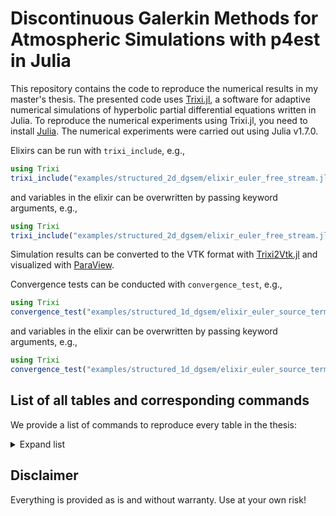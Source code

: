<!-- LTeX: language=en-US -->
# Discontinuous Galerkin Methods for Atmospheric Simulations with p4est in Julia

This repository contains the code to reproduce the numerical results in my master's thesis.
The presented code uses [Trixi.jl](https://github.com/trixi-framework/Trixi.jl),
a software for adaptive numerical simulations of hyperbolic partial differential equations written in Julia.
To reproduce the numerical experiments using Trixi.jl, you need to install
[Julia](https://julialang.org/).
The numerical experiments were carried out using Julia v1.7.0.

Elixirs can be run with `trixi_include`, e.g.,
```julia
using Trixi
trixi_include("examples/structured_2d_dgsem/elixir_euler_free_stream.jl")
```
and variables in the elixir can be overwritten by passing keyword arguments, e.g.,
```julia
using Trixi
trixi_include("examples/structured_2d_dgsem/elixir_euler_free_stream.jl", polydeg=4, cfl=1.4)
```

Simulation results can be converted to the VTK format with
[Trixi2Vtk.jl](https://github.com/trixi-framework/Trixi2Vtk.jl)
and visualized with [ParaView](https://www.paraview.org/).

Convergence tests can be conducted with `convergence_test`, e.g.,
```julia
using Trixi
convergence_test("examples/structured_1d_dgsem/elixir_euler_source_terms.jl", 4)
```
and variables in the elixir can be overwritten by passing keyword arguments, e.g.,
```julia
using Trixi
convergence_test("examples/structured_1d_dgsem/elixir_euler_source_terms.jl", 4, polydeg=3, surface_flux=flux_hll)
```

## List of all tables and corresponding commands

We provide a list of commands to reproduce every table in the thesis:

<details>
    <summary>Expand list</summary>

    Table 5.1:
    ```julia
    using Trixi
    convergence_test("examples/structured_1d_dgsem/elixir_advection_basic.jl", 7)
    ```

    Table 5.2:
    ```julia
    using Trixi
    convergence_test("examples/structured_1d_dgsem/elixir_euler_source_terms.jl", 4, polydeg=3)
    ```

    Table 5.3:
    ```julia
    using Trixi
    convergence_test("examples/structured_1d_dgsem/elixir_euler_source_terms.jl", 4)
    ```

    Table 5.4:
    ```julia
    using Trixi
    convergence_test("examples/structured_1d_dgsem/elixir_euler_source_terms.jl", 4, polydeg=3, surface_flux=flux_hll)
    ```

    Table 5.5:
    ```julia
    using Trixi
    convergence_test("examples/structured_1d_dgsem/elixir_euler_source_terms.jl", 4, surface_flux=flux_hll)
    ```

    Table 5.6:
    ```julia
    using Trixi
    convergence_test("examples/structured_2d_dgsem/elixir_advection_basic.jl", 5)
    ```

    Table 5.7:
    ```julia
    using Trixi
    convergence_test("examples/structured_2d_dgsem/elixir_advection_waving_flag.jl", 5)
    ```

    Table 5.8:
    ```julia
    using Trixi
    convergence_test("examples/structured_2d_dgsem/elixir_advection_basic_warped.jl", 5)
    ```

    Table 5.9:
    ```julia
    using Trixi
    convergence_test("examples/structured_2d_dgsem/elixir_euler_source_terms.jl", 4)
    ```

    Table 5.10:
    ```julia
    using Trixi
    convergence_test("examples/structured_2d_dgsem/elixir_euler_source_terms_rotated.jl", 4)
    ```

    Table 5.11:
    ```julia
    using Trixi
    convergence_test("examples/structured_2d_dgsem/elixir_euler_source_terms_parallelogram.jl", 4)
    ```

    Table 5.12:
    ```julia
    using Trixi
    convergence_test("examples/structured_2d_dgsem/elixir_euler_source_terms_waving_flag.jl", 4)
    ```

    Table 5.13:
    ```julia
    using Trixi
    trixi_include("examples/structured_2d_dgsem/elixir_euler_free_stream.jl")
    trixi_include("examples/structured_2d_dgsem/elixir_euler_free_stream.jl", polydeg=4, cfl=1.4)
    ```

    Table 5.14:
    ```julia
    using Trixi
    convergence_test("examples/structured_3d_dgsem/elixir_advection_basic.jl", 4)
    ```

    Table 5.15:
    ```julia
    using Trixi
    convergence_test("examples/structured_3d_dgsem/elixir_advection_nonperiodic_curved.jl", 4)
    ```

    Table 5.16:
    ```julia
    using Trixi
    convergence_test("examples/structured_3d_dgsem/elixir_euler_source_terms.jl", 3)
    ```

    Table 5.17:
    ```julia
    using Trixi
    convergence_test("examples/structured_3d_dgsem/elixir_euler_source_terms_nonperiodic_curved.jl", 3)
    ```

    Table 5.18:
    ```julia
    using Trixi
    trixi_include("examples/structured_3d_dgsem/elixir_euler_free_stream.jl")
    ```

    Table 5.19:
    ```julia
    using Trixi
    convergence_test("examples/structured_2d_dgsem/elixir_euler_source_terms_ring_coupled.jl", 4)
    ```

    Table 5.20:
    ```julia
    using Trixi
    convergence_test("examples/structured_3d_dgsem/elixir_euler_source_terms_cubed_sphere_coupled.jl", 3)
    ```

    Table 5.21:
    ```julia
    using Trixi
    convergence_test("examples/p4est_2d_dgsem/elixir_advection_nonconforming_flag.jl", 4)
    ```

    Table 5.22:
    ```julia
    using Trixi
    convergence_test("examples/p4est_2d_dgsem/elixir_advection_unstructured_flag.jl", 4)
    ```

    Table 5.23:
    ```julia
    using Trixi
    convergence_test("examples/p4est_2d_dgsem/elixir_advection_amr_unstructured_flag.jl", 3, amr=false)
    trixi_include("examples/p4est_2d_dgsem/elixir_advection_amr_unstructured_flag.jl")
    ```

    Table 5.24:
    ```julia
    using Trixi
    convergence_test("examples/p4est_2d_dgsem/elixir_advection_amr_solution_independent.jl", 3)
    ```

    Table 5.25:
    ```julia
    using Trixi
    convergence_test("examples/p4est_2d_dgsem/elixir_euler_source_terms_nonconforming_unstructured_flag.jl", 4)
    ```

    Table 5.26:
    ```julia
    using Trixi
    trixi_include("examples/p4est_2d_dgsem/elixir_euler_free_stream.jl")
    ```

    Table 5.27:
    ```julia
    using Trixi
    convergence_test("examples/p4est_3d_dgsem/elixir_advection_nonconforming.jl", 4)
    ```

    Table 5.28:
    ```julia
    using Trixi
    convergence_test("examples/p4est_3d_dgsem/elixir_advection_unstructured_curved.jl", 4)
    ```

    Table 5.29:
    ```julia
    using Trixi
    convergence_test("examples/p4est_3d_dgsem/elixir_advection_amr_unstructured_curved.jl", 3, amr=false)
    trixi_include("examples/p4est_3d_dgsem/elixir_advection_amr_unstructured_curved.jl")
    ```

    Table 5.30:
    ```julia
    using Trixi
    convergence_test("examples/p4est_3d_dgsem/elixir_euler_source_terms_nonconforming_unstructured_curved.jl", 3)
    ```

    Table 5.31:
    ```julia
    using Trixi
    trixi_include("examples/p4est_3d_dgsem/elixir_euler_free_stream.jl")
    ```

    Table 5.32:
    ```julia
    using Trixi
    trixi_include("examples/p4est_3d_dgsem/elixir_euler_free_stream_extruded.jl")
    ```

    Table 6.1:
    ```julia
    using Trixi
    convergence_test("examples/p4est_3d_dgsem/elixir_euler_circular_wind_nonconforming.jl", 5)
    ```

    Table 6.2:
    ```julia
    using Trixi
    convergence_test("examples/p4est_3d_dgsem/elixir_euler_box_gravity.jl", 3, conforming=true)
    convergence_test("examples/p4est_3d_dgsem/elixir_euler_box_gravity.jl", 3)
    ```

</details>

## Disclaimer

Everything is provided as is and without warranty. Use at your own risk!
